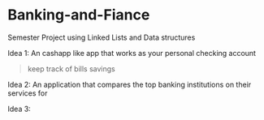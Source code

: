 # Banking-and-Fiance
Semester Project using Linked Lists and Data structures

Idea 1: An cashapp like app that works as your personal checking account
> keep track of bills
> savings

Idea 2: An application that compares the top banking institutions on their services for 

Idea 3: 

